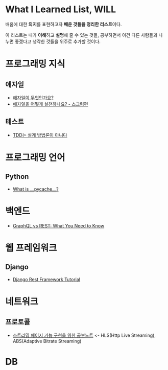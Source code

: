 # What I Learned List, WILL

배움에 대한 **의지**를 표현하고자 **배운 것들을 정리한 리스트**이다.

이 리스트는 내가 **이해**하고 **설명**해 줄 수 있는 것들, 공부하면서 이건 다른 사람들과 나누면 좋겠다고 생각한 것들을 위주로 추가할 것이다.

# 프로그래밍 지식

## 애자일
* [애자일이 무엇인가요?](https://brunch.co.kr/@insuk/5)
* [애자일을 어떻게 실천하나요? - 스크럼편](https://brunch.co.kr/@insuk/13)

## 테스트
* [TDD는 설계 방법론이 아니다](https://gyuwon.github.io/blog/2019/03/03/tdd-is-not-a-design-methodology.html?fbclid=IwAR0mQn64MyvSHErsztAvIi1EKEXi9bZYn-OsCPsSC5U7J0GiUQBXC2tqi9o)

# 프로그래밍 언어

## Python
* [What is \_\_pycache__?](https://stackoverflow.com/questions/16869024/what-is-pycache)

# 백엔드

* [GraphQL vs REST: What You Need to Know](https://www.rubrik.com/blog/graphql-vs-rest-apis/)

# 웹 프레임워크

## Django
* [Django Rest Framework Tutorial](https://www.django-rest-framework.org/tutorial/1-serialization/)


# 네트워크 

## 프로토콜
* [스트리밍 페이지 기능 구현을 위한 공부노트](https://velog.io/@denmark-choco/%EC%8A%A4%ED%8A%B8%EB%A6%AC%EB%B0%8D-%ED%8E%98%EC%9D%B4%EC%A7%80-%EA%B8%B0%EB%8A%A5-%EA%B5%AC%ED%98%84%EC%9D%84-%EC%9C%84%ED%95%9C-%EA%B3%B5%EB%B6%80%EB%85%B8%ED%8A%B8) <- HLS(Http Live Streaming), ABS(Adaptive Bitrate Streaming)

# DB
